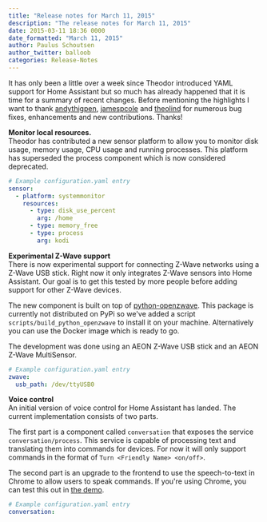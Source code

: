 ```yaml
---
title: "Release notes for March 11, 2015"
description: "The release notes for March 11, 2015"
date: 2015-03-11 18:36 0000
date_formatted: "March 11, 2015"
author: Paulus Schoutsen
author_twitter: balloob
categories: Release-Notes
---
```


It has only been a little over a week since Theodor introduced YAML support for Home Assistant but so much has already happened that it is time for a summary of recent changes. Before mentioning the highlights I want to thank [andythigpen](https://github.com/andythigpen), [jamespcole](https://github.com/jamespcole) and [theolind](https://github.com/theolind) for numerous bug fixes, enhancements and new contributions. Thanks!

__Monitor local resources.__<br>
Theodor has contributed a new sensor platform to allow you to monitor disk usage, memory usage, CPU usage and running processes. This platform has superseded the process component which is now considered deprecated.

```yaml
# Example configuration.yaml entry
sensor:
  - platform: systemmonitor
    resources:
      - type: disk_use_percent
        arg: /home
      - type: memory_free
      - type: process
        arg: kodi
```

__Experimental Z-Wave support__<br>
There is now experimental support for connecting Z-Wave networks using a Z-Wave USB stick. Right now it only integrates Z-Wave sensors into Home Assistant. Our goal is to get this tested by more people before adding support for other Z-Wave devices.

The new component is built on top of [python-openzwave](https://code.google.com/p/python-openzwave/). This package is currently not distributed on PyPi so we've added a script `scripts/build_python_openzwave` to install it on your machine. Alternatively you can use the Docker image which is ready to go.

The development was done using an AEON Z-Wave USB stick and an AEON Z-Wave MultiSensor.

```yaml
# Example configuration.yaml entry
zwave:
  usb_path: /dev/ttyUSB0
```

__Voice control__<br>
An initial version of voice control for Home Assistant has landed. The current implementation consists of two parts.

The first part is a component called `conversation` that exposes the service `conversation/process`. This service is capable of processing text and translating them into commands for devices. For now it will only support commands in the format of `Turn <Friendly Name> <on/off>`.

The second part is an upgrade to the frontend to use the speech-to-text in Chrome to allow users to speak commands. If you're using Chrome, you can test this out in [the demo](/demo/).

```yaml
# Example configuration.yaml entry
conversation:
```
